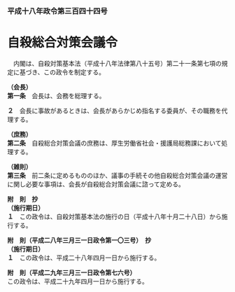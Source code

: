 ### 平成十八年政令第三百四十四号  
# 自殺総合対策会議令  
　内閣は、自殺対策基本法（平成十八年法律第八十五号）第二十一条第七項の規定に基づき、この政令を制定する。  
  
**（会長）**  
**第一条**　会長は、会務を総理する。  
  
**２**　会長に事故があるときは、会長があらかじめ指名する委員が、その職務を代理する。  
  
**（庶務）**  
**第二条**　自殺総合対策会議の庶務は、厚生労働省社会・援護局総務課において処理する。  
  
**（雑則）**  
**第三条**　前二条に定めるもののほか、議事の手続その他自殺総合対策会議の運営に関し必要な事項は、会長が自殺総合対策会議に諮って定める。  
  
**附　則　抄**  
**（施行期日）**  
**１**　この政令は、自殺対策基本法の施行の日（平成十八年十月二十八日）から施行する。  
  
**附　則（平成二八年三月三一日政令第一〇三号）　抄**  
**（施行期日）**  
**１**　この政令は、平成二十八年四月一日から施行する。  
  
**附　則（平成二九年三月三一日政令第七六号）**  
この政令は、平成二十九年四月一日から施行する。  
  
